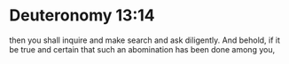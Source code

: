 # Deuteronomy 13:14

then you shall inquire and make search and ask diligently. And behold, if it be true and certain that such an abomination has been done among you,
